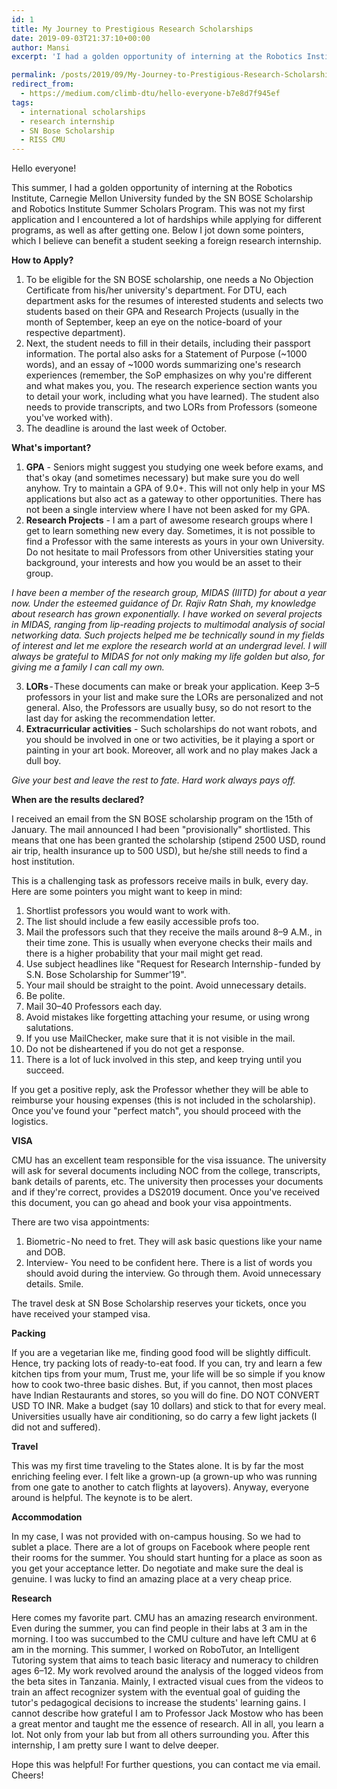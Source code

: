 ```yaml
---
id: 1
title: My Journey to Prestigious Research Scholarships
date: 2019-09-03T21:37:10+00:00
author: Mansi
excerpt: 'I had a golden opportunity of interning at the Robotics Institute, Carnegie Mellon University funded by the SN BOSE Scholarship and Robotics Institute Summer Scholars Program. This was not my first application and I encountered a lot of hardships while applying for different programs, as well as after getting one. Here I jot down some pointers, which I believe can benefit a student seeking a foreign research internship.'

permalink: /posts/2019/09/My-Journey-to-Prestigious-Research-Scholarships// 
redirect_from:
  - https://medium.com/climb-dtu/hello-everyone-b7e8d7f945ef
tags:
  - international scholarships
  - research internship
  - SN Bose Scholarship
  - RISS CMU
---
```


Hello everyone!

This summer, I had a golden opportunity of interning at the Robotics Institute, Carnegie Mellon University funded by the SN BOSE Scholarship and Robotics Institute Summer Scholars Program. This was not my first application and I encountered a lot of hardships while applying for different programs, as well as after getting one. Below I jot down some pointers, which I believe can benefit a student seeking a foreign research internship.

<b>How to Apply? </b>
 
1. To be eligible for the SN BOSE scholarship, one needs a No Objection Certificate from his/her university's department. For DTU, each department asks for the resumes of interested students and selects two students based on their GPA and Research Projects (usually in the month of September, keep an eye on the notice-board of your respective department).
2. Next, the student needs to fill in their details, including their passport information. The portal also asks for a Statement of Purpose (~1000 words), and an essay of ~1000 words summarizing one's research experiences (remember, the SoP emphasizes on why you're different and what makes you, you. The research experience section wants you to detail your work, including what you have learned). The student also needs to provide transcripts, and two LORs from Professors (someone you've worked with).
3. The deadline is around the last week of October.

<b>What's important? </b>
1. <b>GPA</b> - Seniors might suggest you studying one week before exams, and that's okay (and sometimes necessary) but make sure you do well anyhow. Try to maintain a GPA of 9.0+. This will not only help in your MS applications but also act as a gateway to other opportunities. There has not been a single interview where I have not been asked for my GPA.
2. <b>Research Projects</b> - I am a part of awesome research groups where I get to learn something new every day. Sometimes, it is not possible to find a Professor with the same interests as yours in your own University. Do not hesitate to mail Professors from other Universities stating your background, your interests and how you would be an asset to their group.

<i>I have been a member of the research group, MIDAS (IIITD) for about a year now. Under the esteemed guidance of Dr. Rajiv Ratn Shah, my knowledge about research has grown exponentially. I have worked on several projects in MIDAS, ranging from lip-reading projects to multimodal analysis of social networking data. Such projects helped me be technically sound in my fields of interest and let me explore the research world at an undergrad level. I will always be grateful to MIDAS for not only making my life golden but also, for giving me a family I can call my own. </i>
  
3. <b>LORs</b> - These documents can make or break your application. Keep 3–5 professors in your list and make sure the LORs are personalized and not general. Also, the Professors are usually busy, so do not resort to the last day for asking the recommendation letter.
4. <b>Extracurricular activities</b> - Such scholarships do not want robots, and you should be involved in one or two activities, be it playing a sport or painting in your art book. Moreover, all work and no play makes Jack a dull boy.


<i>Give your best and leave the rest to fate. Hard work always pays off. </i>

<b>When are the results declared? </b>

I received an email from the SN BOSE scholarship program on the 15th of January. The mail announced I had been "provisionally" shortlisted. This means that one has been granted the scholarship (stipend 2500 USD, round air trip, health insurance up to 500 USD), but he/she still needs to find a host institution. 

This is a challenging task as professors receive mails in bulk, every day.
Here are some pointers you might want to keep in mind:
1. Shortlist professors you would want to work with.
2. The list should include a few easily accessible profs too.
3. Mail the professors such that they receive the mails around 8–9 A.M., in their time zone. This is usually when everyone checks their mails and there is a higher probability that your mail might get read.
4. Use subject headlines like "Request for Research Internship - funded by S.N. Bose Scholarship for Summer'19".
5. Your mail should be straight to the point. Avoid unnecessary details.
6. Be polite.
7. Mail 30–40 Professors each day.
8. Avoid mistakes like forgetting attaching your resume, or using wrong salutations.
9. If you use MailChecker, make sure that it is not visible in the mail.
10. Do not be disheartened if you do not get a response.
11. There is a lot of luck involved in this step, and keep trying until you succeed.

If you get a positive reply, ask the Professor whether they will be able to reimburse your housing expenses (this is not included in the scholarship). Once you've found your "perfect match", you should proceed with the logistics.

<b>VISA</b>

CMU has an excellent team responsible for the visa issuance. The university will ask for several documents including NOC from the college, transcripts, bank details of parents, etc. The university then processes your documents and if they're correct, provides a DS2019 document. Once you've received this document, you can go ahead and book your visa appointments.

There are two visa appointments:
1. Biometric - No need to fret. They will ask basic questions like your name and DOB.
2. Interview- You need to be confident here. There is a list of words you should avoid during the interview. Go through them. Avoid unnecessary details. Smile.

The travel desk at SN Bose Scholarship reserves your tickets, once you have received your stamped visa.

<b>Packing</b>

If you are a vegetarian like me, finding good food will be slightly difficult. Hence, try packing lots of ready-to-eat food. If you can, try and learn a few kitchen tips from your mum, Trust me, your life will be so simple if you know how to cook two-three basic dishes. But, if you cannot, then most places have Indian Restaurants and stores, so you will do fine. DO NOT CONVERT USD TO INR. Make a budget (say 10 dollars) and stick to that for every meal. Universities usually have air conditioning, so do carry a few light jackets (I did not and suffered).

<b>Travel</b>

This was my first time traveling to the States alone. It is by far the most enriching feeling ever. I felt like a grown-up (a grown-up who was running from one gate to another to catch flights at layovers). Anyway, everyone around is helpful. The keynote is to be alert.

<b>Accommodation</b>

In my case, I was not provided with on-campus housing. So we had to sublet a place. There are a lot of groups on Facebook where people rent their rooms for the summer. You should start hunting for a place as soon as you get your acceptance letter. Do negotiate and make sure the deal is genuine. I was lucky to find an amazing place at a very cheap price.

<b>Research</b>

Here comes my favorite part.
CMU has an amazing research environment. Even during the summer, you can find people in their labs at 3 am in the morning. I too was succumbed to the CMU culture and have left CMU at 6 am in the morning. This summer, I worked on RoboTutor, an Intelligent Tutoring system that aims to teach basic literacy and numeracy to children ages 6–12. My work revolved around the analysis of the logged videos from the beta sites in Tanzania. Mainly, I extracted visual cues from the videos to train an affect recognizer system with the eventual goal of guiding the tutor's pedagogical decisions to increase the students' learning gains. I cannot describe how grateful I am to Professor Jack Mostow who has been a great mentor and taught me the essence of research. All in all, you learn a lot. Not only from your lab but from all others surrounding you.
After this internship, I am pretty sure I want to delve deeper.


Hope this was helpful!
For further questions, you can contact me via email. Cheers!

